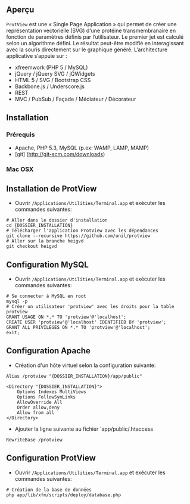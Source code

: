 Aperçu
------------

`ProtView` est une « Single Page Application » qui permet de créer une représentation vectorielle (SVG) d‘une protéine transmembranaire en fonction de paramètres définis par l’utilisateur. Le premier jet est calculé selon un algorithme défini. Le résultat peut-être modifié en interagissant avec la souris directement sur le graphique généré.
L’architecture applicative s’appuie sur :
  *	xfreemwork (PHP 5 / MySQL)
  * jQuery / jQuery SVG / jQWidgets
  * HTML 5 / SVG / Bootstrap CSS
  * Backbone.js / Underscore.js
  * REST
  * MVC / PubSub / Façade / Médiateur / Décorateur


Installation
------------

### Prérequis

  * Apache, PHP 5.3, MySQL (p.ex: WAMP, LAMP, MAMP)
  * [git] (http://git-scm.com/downloads)
  
### Mac OSX
## Installation de ProtView

  * Ouvrir `/Applications/Utilities/Terminal.app` et exécuter les commandes suivantes:
````
# Aller dans le dossier d'installation
cd {DOSSIER_INSTALLATION}
# Télécharger l'application ProtView avec les dépendances
git clone --recursive https://github.com/unil/protview
# Aller sur la branche heigvd
git checkout heigvd
````

## Configuration MySQL

  * Ouvrir `/Applications/Utilities/Terminal.app` et exécuter les commandes suivantes:
````
# Se connecter à MySQL en root
mysql -p
# Créer un utilisateur 'protview' avec les droits pour la table protview
GRANT USAGE ON *.* TO 'protview'@'localhost';
CREATE USER 'protview'@'localhost' IDENTIFIED BY 'protview';
GRANT ALL PRIVILEGES ON *.* TO 'protview'@'localhost';
exit; 
````

## Configuration Apache

  * Création d'un hôte virtuel selon la configuration suivante:
````
Alias /protview "{DOSSIER_INSTALLATION}/app/public"

<Directory "{DOSSIER_INSTALLATION}">
    Options Indexes MultiViews
    Options FollowSymLinks
    AllowOverride All
    Order allow,deny
    Allow from all
</Directory>

````
  
  * Ajouter la ligne suivante au fichier `app/public/.htaccess
````
RewriteBase /protview
````

## Configuration ProtView

  * Ouvrir `/Applications/Utilities/Terminal.app` et exécuter les commandes suivantes:

````
# Création de la base de données
php app/lib/xfm/scripts/deploy/database.php
````


